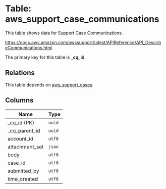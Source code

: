 # Table: aws_support_case_communications

This table shows data for Support Case Communications.

https://docs.aws.amazon.com/awssupport/latest/APIReference/API_DescribeCommunications.html

The primary key for this table is **_cq_id**.

## Relations

This table depends on [aws_support_cases](aws_support_cases.md).

## Columns

| Name          | Type          |
| ------------- | ------------- |
|_cq_id (PK)|`uuid`|
|_cq_parent_id|`uuid`|
|account_id|`utf8`|
|attachment_set|`json`|
|body|`utf8`|
|case_id|`utf8`|
|submitted_by|`utf8`|
|time_created|`utf8`|